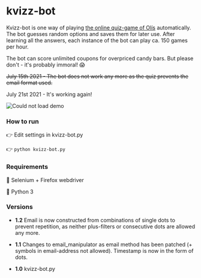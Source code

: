 # kvizz-bot

Kvizz-bot is one way of playing [the online quiz-game of Olís](https://kvizz.olis.is) automatically. The bot guesses random options and saves them for later use. After learning all the answers, each instance of the bot can play ca. 150 games per hour.

The bot can score unlimited coupons for overpriced candy bars. But please don't - it's probably immoral! 😱

~~July 15th 2021 - The bot does not work any more as the quiz prevents the email format used.~~

July 21st 2021 - It's working again!

![Could not load demo](https://github.com/thrkll/kvizz-bot/blob/main/demo.gif "Three instances of the bot")


### How to run

👉 Edit settings in kvizz-bot.py

👉 `python kvizz-bot.py`


### Requirements
🦊 Selenium + Firefox webdriver

🐍 Python 3


### Versions
* **1.2** Email is now constructed from combinations of single dots to prevent repetition, as neither plus-filters or consecutive dots are allowed any more.

* **1.1** Changes to email_manipulator as email method has been patched (+ symbols in email-address not allowed). Timestamp is now in the form of dots.

* **1.0** kvizz-bot.py
